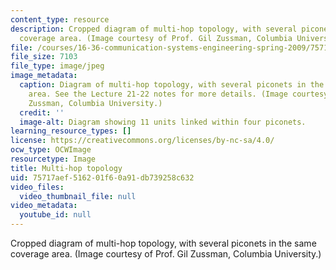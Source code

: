 ```yaml
---
content_type: resource
description: Cropped diagram of multi-hop topology, with several piconets in the same
  coverage area. (Image courtesy of Prof. Gil Zussman, Columbia University.)
file: /courses/16-36-communication-systems-engineering-spring-2009/75717aef516201f60a91db739258c632_16-36s09-th.jpg
file_size: 7103
file_type: image/jpeg
image_metadata:
  caption: Diagram of multi-hop topology, with several piconets in the same coverage
    area. See the Lecture 21-22 notes for more details. (Image courtesy of Prof. Gil
    Zussman, Columbia University.)
  credit: ''
  image-alt: Diagram showing 11 units linked within four piconets.
learning_resource_types: []
license: https://creativecommons.org/licenses/by-nc-sa/4.0/
ocw_type: OCWImage
resourcetype: Image
title: Multi-hop topology
uid: 75717aef-5162-01f6-0a91-db739258c632
video_files:
  video_thumbnail_file: null
video_metadata:
  youtube_id: null
---
```

Cropped diagram of multi-hop topology, with several piconets in the same coverage area. (Image courtesy of Prof. Gil Zussman, Columbia University.)